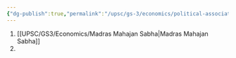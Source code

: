 ```yaml
---
{"dg-publish":true,"permalink":"/upsc/gs-3/economics/political-association/","dgHomeLink":true,"dgPassFrontmatter":false}
---
```


1. [[UPSC/GS3/Economics/Madras Mahajan Sabha|Madras Mahajan Sabha]]
2. 